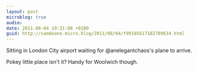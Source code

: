 ```yaml
---
layout: post
microblog: true
audio: 
date: 2011-08-04 19:31:08 +0100
guid: http://samdeane.micro.blog/2011/08/04/t99185617182789634.html
---
```

Sitting in London City airport waiting for @anelegantchaos's plane to arrive.

Pokey little place isn't it? Handy for Woolwich though.
